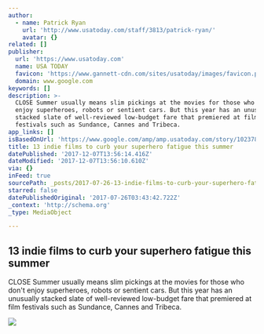 ```yaml
---
author:
  - name: Patrick Ryan
    url: 'http://www.usatoday.com/staff/3813/patrick-ryan/'
    avatar: {}
related: []
publisher:
  url: 'https://www.usatoday.com'
  name: USA TODAY
  favicon: 'https://www.gannett-cdn.com/sites/usatoday/images/favicon.png'
  domain: www.google.com
keywords: []
description: >-
  CLOSE Summer usually means slim pickings at the movies for those who don't
  enjoy superheroes, robots or sentient cars. But this year has an unusually
  stacked slate of well-reviewed low-budget fare that premiered at film
  festivals such as Sundance, Cannes and Tribeca.
app_links: []
isBasedOnUrl: 'https://www.google.com/amp/amp.usatoday.com/story/102378172/'
title: 13 indie films to curb your superhero fatigue this summer
datePublished: '2017-12-07T13:56:14.416Z'
dateModified: '2017-12-07T13:56:10.610Z'
via: {}
inFeed: true
sourcePath: _posts/2017-07-26-13-indie-films-to-curb-your-superhero-fatigue-this-summer.md
starred: false
datePublishedOriginal: '2017-07-26T03:43:42.722Z'
_context: 'http://schema.org'
_type: MediaObject

---
```

<article style=""><h1>13 indie films to curb your superhero fatigue this summer</h1><p>CLOSE Summer usually means slim pickings at the movies for those who don't enjoy superheroes, robots or sentient cars. But this year has an unusually stacked slate of well-reviewed low-budget fare that premiered at film festivals such as Sundance, Cannes and Tribeca.</p><img src="https://www.gannett-cdn.com/-mm-/92f1e5bb27a69dabbc2d3be0510207f78dc2c475/c=0-48-4277-2465&amp;r=x1683&amp;c=3200x1680/local/-/media/2017/06/18/USATODAY/USATODAY/636333900025328952-2-Arlen-Suki-Waterhouse-and-Miami-Man-Jason-Momoa-.jpg" /></article>